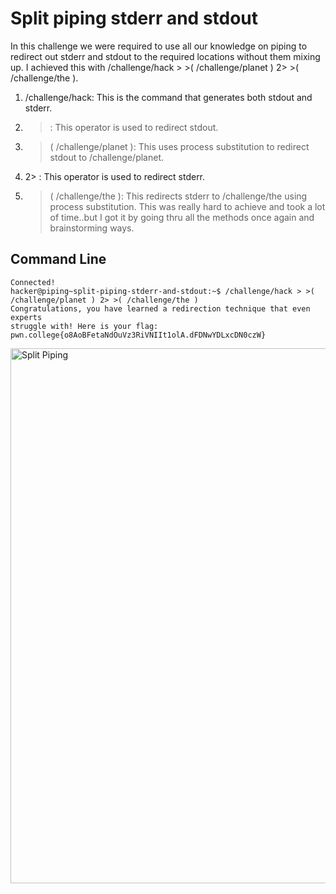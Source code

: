 # Split piping stderr and stdout
In this challenge we were required to use all our knowledge on piping to redirect out stderr and stdout to the required locations without them mixing up. 
I achieved this with /challenge/hack > >( /challenge/planet ) 2> >( /challenge/the ).
1) /challenge/hack: This is the command that generates both stdout and stderr.
2) > : This operator is used to redirect stdout.
3) > ( /challenge/planet ): This uses process substitution to redirect stdout to /challenge/planet.
4) 2> : This operator is used to redirect stderr.
5) > ( /challenge/the ): This redirects stderr to /challenge/the using process substitution.
This was really hard to achieve and took a lot of time..but I got it by going thru all the methods once again and brainstorming ways.
## Command Line
```
Connected!
hacker@piping~split-piping-stderr-and-stdout:~$ /challenge/hack > >( /challenge/planet ) 2> >( /challenge/the )
Congratulations, you have learned a redirection technique that even experts
struggle with! Here is your flag:
pwn.college{o8AoBFetaNdOuVz3RiVNIIt1olA.dFDNwYDLxcDN0czW}
```
<img width="856" alt="Split Piping" src="https://github.com/user-attachments/assets/574ef1c9-9161-4799-bbac-484cc02b8644">
